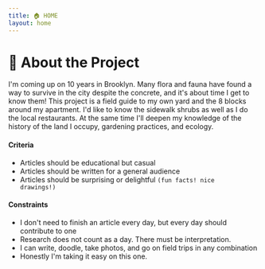 ```yaml
---
title: 🏠 HOME 
layout: home
---
```


# 🌱 About the Project
I'm coming up on 10 years in Brooklyn. Many flora and fauna have found a way to survive in the city despite the concrete, and it's about time I get to know them! This project is a field guide to my own yard and the 8 blocks around my apartment. I'd like to know the sidewalk shrubs as well as I do the local restaurants. At the same time I'll deepen my knowledge of the history of the land I occupy, gardening practices, and ecology.

#### Criteria
- Articles should be educational but casual
- Articles should be written for a general audience
- Articles should be surprising or delightful <code>(fun facts! nice drawings!)</code>

#### Constraints
- I don't need to finish an article every day, but every day should contribute to one
- Research does not count as a day. There must be interpretation.
- I can write, doodle, take photos, and go on field trips in any combination
- Honestly I'm taking it easy on this one.